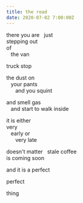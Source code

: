 ```yaml
---
title: the road
date: 2020-07-02 7:00:00Z
---
```


there you are&nbsp;&nbsp;&nbsp;just  
stepping out  
of  
&nbsp;&nbsp;&nbsp;the van  

truck stop  

the dust on  
&nbsp;&nbsp;&nbsp;your pants  
&nbsp;&nbsp;&nbsp;&nbsp;&nbsp;&nbsp;and you squint  

and smell gas  
&nbsp;&nbsp;&nbsp;and start to walk inside  

it is either  
very  
&nbsp;&nbsp;&nbsp;early or  
&nbsp;&nbsp;&nbsp;&nbsp;&nbsp;&nbsp;very late  

doesn't matter&nbsp;&nbsp;&nbsp;stale coffee  
is coming soon  

and it is a perfect  

perfect  

thing